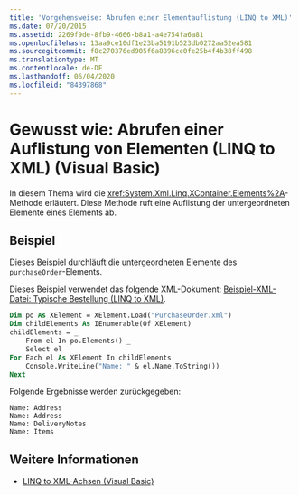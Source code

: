 ```yaml
---
title: 'Vorgehensweise: Abrufen einer Elementauflistung (LINQ to XML)'
ms.date: 07/20/2015
ms.assetid: 2269f9de-8fb9-4666-b8a1-a4e754fa6a81
ms.openlocfilehash: 13aa9ce10df1e23ba5191b523db0272aa52ea581
ms.sourcegitcommit: f8c270376ed905f6a8896ce0fe25b4f4b38ff498
ms.translationtype: MT
ms.contentlocale: de-DE
ms.lasthandoff: 06/04/2020
ms.locfileid: "84397868"
---
```

# <a name="how-to-retrieve-a-collection-of-elements-linq-to-xml-visual-basic"></a>Gewusst wie: Abrufen einer Auflistung von Elementen (LINQ to XML) (Visual Basic)
In diesem Thema wird die <xref:System.Xml.Linq.XContainer.Elements%2A>-Methode erläutert. Diese Methode ruft eine Auflistung der untergeordneten Elemente eines Elements ab.  
  
## <a name="example"></a>Beispiel  
 Dieses Beispiel durchläuft die untergeordneten Elemente des `purchaseOrder`-Elements.  
  
 Dieses Beispiel verwendet das folgende XML-Dokument: [Beispiel-XML-Datei: Typische Bestellung (LINQ to XML)](sample-xml-file-typical-purchase-order-linq-to-xml.md).  
  
```vb  
Dim po As XElement = XElement.Load("PurchaseOrder.xml")  
Dim childElements As IEnumerable(Of XElement)  
childElements = _  
    From el In po.Elements() _  
    Select el  
For Each el As XElement In childElements  
    Console.WriteLine("Name: " & el.Name.ToString())  
Next  
```  
  
 Folgende Ergebnisse werden zurückgegeben:  
  
```console  
Name: Address  
Name: Address  
Name: DeliveryNotes  
Name: Items  
```  
  
## <a name="see-also"></a>Weitere Informationen

- [LINQ to XML-Achsen (Visual Basic)](linq-to-xml-axes.md)
